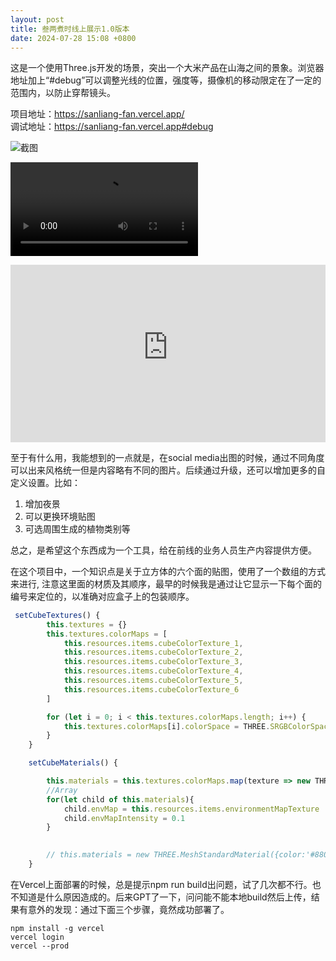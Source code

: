 ```yaml
---
layout: post
title: 叁两煮时线上展示1.0版本
date: 2024-07-28 15:08 +0800
---
```



这是一个使用Three.js开发的场景，突出一个大米产品在山海之间的景象。浏览器地址加上“#debug”可以调整光线的位置，强度等，摄像机的移动限定在了一定的范围内，以防止穿帮镜头。  

项目地址：https://sanliang-fan.vercel.app/  
调试地址：https://sanliang-fan.vercel.app#debug


![截图](https://para-1255470189.cos.ap-nanjing.myqcloud.com/uPic/UdNEIm.png)

![视频内容演示](https://para-1255470189.cos.ap-nanjing.myqcloud.com/uPic/F8O34r.mp4)

<div style="position: relative; padding-bottom: 56.25%; height: 0; overflow: hidden; max-width: 100%; height: auto;">
  <iframe style="position: absolute; top: 0; left: 0; width: 100%; height: 100%;" src="https://para-1255470189.cos.ap-nanjing.myqcloud.com/uPic/F8O34r.mp4" frameborder="0" allowfullscreen></iframe>
</div>



至于有什么用，我能想到的一点就是，在social media出图的时候，通过不同角度可以出来风格统一但是内容略有不同的图片。后续通过升级，还可以增加更多的自定义设置。比如：  

1. 增加夜景
2. 可以更换环境贴图
3. 可选周围生成的植物类别等

总之，是希望这个东西成为一个工具，给在前线的业务人员生产内容提供方便。  

在这个项目中，一个知识点是关于立方体的六个面的贴图，使用了一个数组的方式来进行, 注意这里面的材质及其顺序，最早的时候我是通过让它显示一下每个面的编号来定位的，以准确对应盒子上的包装顺序。




```js
 setCubeTextures() {
        this.textures = {}
        this.textures.colorMaps = [
            this.resources.items.cubeColorTexture_1,
            this.resources.items.cubeColorTexture_2,
            this.resources.items.cubeColorTexture_3,
            this.resources.items.cubeColorTexture_4,
            this.resources.items.cubeColorTexture_5,
            this.resources.items.cubeColorTexture_6
        ]

        for (let i = 0; i < this.textures.colorMaps.length; i++) {
            this.textures.colorMaps[i].colorSpace = THREE.SRGBColorSpace
        }
    }

    setCubeMaterials() {

        this.materials = this.textures.colorMaps.map(texture => new THREE.MeshStandardMaterial({ map: texture }))
        //Array
        for(let child of this.materials){
            child.envMap = this.resources.items.environmentMapTexture
            child.envMapIntensity = 0.1
        }
   

        // this.materials = new THREE.MeshStandardMaterial({color:'#880000'})
    }
```

在Vercel上面部署的时候，总是提示npm run build出问题，试了几次都不行。也不知道是什么原因造成的。后来GPT了一下，问问能不能本地build然后上传，结果有意外的发现：通过下面三个步骤，竟然成功部署了。


```
npm install -g vercel
vercel login
vercel --prod
```

